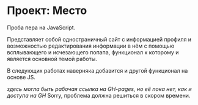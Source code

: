 # Проект: Место

Проба пера на JavaScript.

Представляет собой одностраничный сайт с информацией профиля и возможностью 
редактирования информации в нём с помощью всплывающего и исчезающего попапа, функционал к которому и 
является основной темой работы.

В следующих работах наверняка добавится и другой функционал на основе JS.

*здесь могла быть рабочая ссылка на GH-pages, но её пока нет, как и доступа на GH*
Sorry, проблема должна решиться в скором времени.
